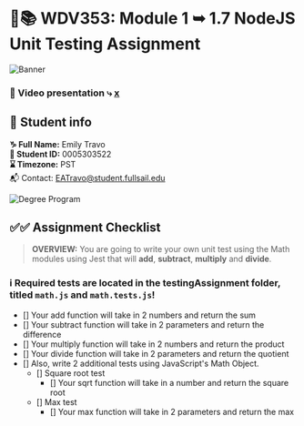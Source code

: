 # 🔐📚 WDV353: Module 1 ➥ 1.7 NodeJS Unit Testing Assignment

![Banner](https://www.dropbox.com/scl/fi/igyo59flz5or36hrb22ij/banner.png?rlkey=eeift1ygsp6w1quvfofud1biq&raw=1)

### 🎥 Video presentation ⤷ [x](https://youtu.be/glAfx2a_hj4)

## 🔗 Student info

**♑ Full Name:** Emily Travo <br>
**🔑 Student ID:** 0005303522 <br>
**⌛ Timezone:** PST <br>
📬 Contact: EATravo@student.fullsail.edu

![Degree Program](https://img.shields.io/badge/Degree-Web%20Development-orange?logo=gnometerminal)
<br>

## ✅✅ Assignment Checklist

> **OVERVIEW:** You are going to write your own unit test using the Math modules using Jest that will **add**, **subtract**, **multiply** and **divide**.

### ℹ️ Required tests are located in the testingAssignment folder, titled `math.js` and `math.tests.js`!

- [] Your add function will take in 2 numbers and return the sum
- [] Your subtract function will take in 2 parameters and return the difference
- [] Your multiply function will take in 2 numbers and return the product
- [] Your divide function will take in 2 parameters and return the quotient
- [] Also, write 2 additional tests using JavaScript's Math Object.
  - [] Square root test
    - [] Your sqrt function will take in a number and return the square root
  - [] Max test
    - [] Your max function will take in 2 parameters and return the max
